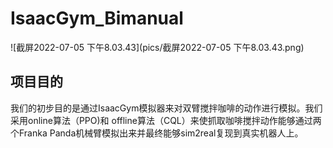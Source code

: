 # IsaacGym_Bimanual

![截屏2022-07-05 下午8.03.43](pics/截屏2022-07-05 下午8.03.43.png)

## 项目目的

我们的初步目的是通过IsaacGym模拟器来对双臂搅拌咖啡的动作进行模拟。我们采用online算法（PPO)和 offline算法（CQL）来使抓取咖啡搅拌动作能够通过两个Franka Panda机械臂模拟出来并最终能够sim2real复现到真实机器人上。
